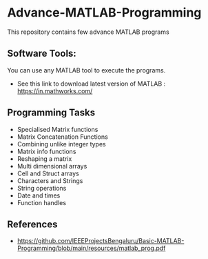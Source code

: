 # Advance-MATLAB-Programming
This repository contains few advance MATLAB programs

## Software Tools:

You can use any MATLAB tool to execute the programs.

-  See this link to download latest version of MATLAB : <https://in.mathworks.com/>


## Programming Tasks

- Specialised Matrix functions
- Matrix Concatenation Functions
- Combining unlike integer types
- Matrix info functions
- Reshaping a matrix
- Multi dimensional arrays
- Cell and Struct arrays
- Characters and Strings
- String operations
- Date and times
- Function handles


## References

-   https://github.com/IEEEProjectsBengaluru/Basic-MATLAB-Programming/blob/main/resources/matlab_prog.pdf

